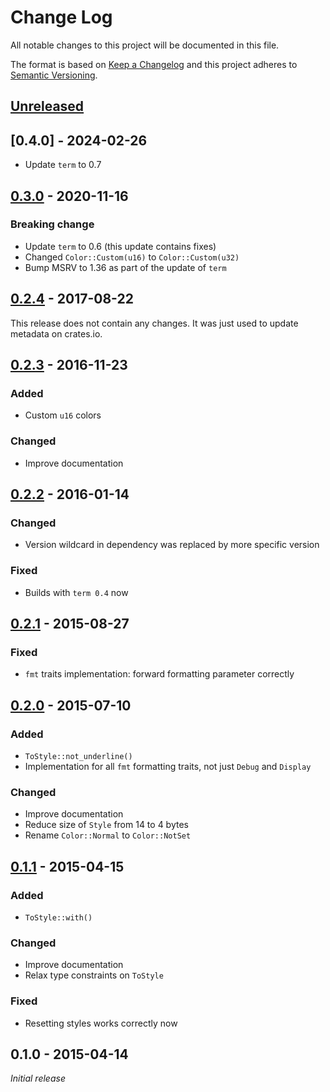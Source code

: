 # Change Log
All notable changes to this project will be documented in this file.

The format is based on [Keep a Changelog](http://keepachangelog.com/)
and this project adheres to [Semantic Versioning](http://semver.org/).

## [Unreleased]

## [0.4.0] - 2024-02-26
- Update `term` to 0.7

## [0.3.0] - 2020-11-16
### Breaking change
- Update `term` to 0.6 (this update contains fixes)
- Changed `Color::Custom(u16)` to `Color::Custom(u32)`
- Bump MSRV to 1.36 as part of the update of `term`

## [0.2.4] - 2017-08-22
This release does not contain any changes. It was just used to update metadata on crates.io.

## [0.2.3] - 2016-11-23
### Added
- Custom `u16` colors

### Changed
- Improve documentation


## [0.2.2] - 2016-01-14
### Changed
- Version wildcard in dependency was replaced by more specific version

### Fixed
- Builds with `term 0.4` now


## [0.2.1] - 2015-08-27
### Fixed
- `fmt` traits implementation: forward formatting parameter correctly

## [0.2.0] - 2015-07-10
### Added
- `ToStyle::not_underline()`
- Implementation for all `fmt` formatting traits, not just `Debug` and
  `Display`

### Changed
- Improve documentation
- Reduce size of `Style` from 14 to 4 bytes
- Rename `Color::Normal` to `Color::NotSet`


## [0.1.1] - 2015-04-15
### Added
- `ToStyle::with()`

### Changed
- Improve documentation
- Relax type constraints on `ToStyle`

### Fixed
- Resetting styles works correctly now

## 0.1.0 - 2015-04-14
*Initial release*

[Unreleased]: https://github.com/olivierlacan/keep-a-changelog/compare/v0.3.0...HEAD
[0.3.0]: https://github.com/LukasKalbertodt/term-painter/compare/0.2.4...0.3.0
[0.2.4]: https://github.com/LukasKalbertodt/term-painter/compare/0.2.3...0.2.4
[0.2.3]: https://github.com/LukasKalbertodt/term-painter/compare/0.2.2...0.2.3
[0.2.2]: https://github.com/LukasKalbertodt/term-painter/compare/0.2.1...0.2.2
[0.2.1]: https://github.com/LukasKalbertodt/term-painter/compare/0.2.0...0.2.1
[0.2.0]: https://github.com/LukasKalbertodt/term-painter/compare/0.1.1...0.2.0
[0.1.1]: https://github.com/LukasKalbertodt/term-painter/compare/0.1.0...0.1.1
